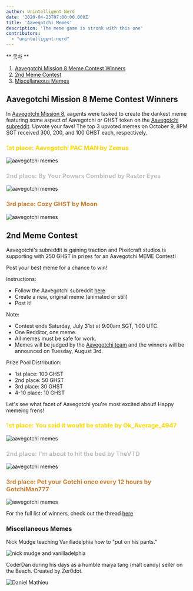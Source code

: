 ```yaml
---
author: Unintelligent Nerd
date: '2020-04-23T07:00:00.000Z'
title: 'Aavegotchi Memes'
description: 'The meme game is stronk with this one'
contributors:
  - "unintelligent-nerd"
---
```


<div class="contentsBox">

** 목차 **

<ol>
<li><a href=#aavegotchi-mission-8-meme-contest-winners>Aavegotchi Mission 8 Meme Contest Winners</a></li>
<li><a href=#2nd-meme-contest>2nd Meme Contest</a></li>
<li><a href=#miscellaneous-memes>Miscellaneous Memes</a></li>
</ol>

</div>

## Aavegotchi Mission 8 Meme Contest Winners

In [Aavegotchi Mission 8](/missions), aagents were tasked to create the dankest meme featuring some aspect of Aavegotchi or GHST token on the [Aavegotchi subreddit](https://www.reddit.com/r/Aavegotchi/). Upvote your favs! The top 3 upvoted memes on October 9, 8PM SGT received 300, 200, and 100 GHST each, respectively.

### <span style="color:gold">1st place: Aavegotchi PAC MAN by Zemus</span>

<img class="bodyImage" src="/memes/AavegotchiPACMAN.jpg" alt = "aavegotchi memes" />

### <span style="color:silver">2nd place: By Your Powers Combined by Raster Eyes</span>

<img class="bodyImage" src="/memes/byyourpowerscombined.png" alt = "aavegotchi memes" />

### <span style="color:#cd7f32">3rd place: Cozy GHST by Moon</span>

<img class="bodyImage" src="/memes/CozyGHST.jpg" alt = "aavegotchi memes" />

## 2nd Meme Contest

Aavegotchi's subreddit is gaining traction and Pixelcraft studios is supporting with 250 GHST in prizes for an Aavegotchi MEME Contest!

Post your best meme for a chance to win!

Instructions:
* Follow the Aavegotchi subreddit [here](https://www.reddit.com/r/Aavegotchi/)
* Create a new, original meme (animated or still)
* Post it!

Note:
* Contest ends Saturday, July 31st at 9:00am SGT, 1:00 UTC.
* One Redditor, one meme.
* All memes must be safe for work.
* Memes will be judged by the [Aavegotchi team](/team) and the winners will be announced on Tuesday, August 3rd.

Prize Pool Distribution:

* 1st place: 100 GHST
* 2nd place: 50 GHST
* 3rd place: 30 GHST
* 4-10 place: 10 GHST

Let's see what facet of Aavegotchi you're most excited about! Happy memeing frens!

### <span style="color:gold">1st place: You said it would be stable by Ok_Average_4947</span>

<img class="bodyImage" src="/memes/you-said-it-would-be-stable.jpg" alt = "aavegotchi memes" />

### <span style="color:silver">2nd place: I'm about to hit the bed by TheVTD</span>

<img class="bodyImage" src="/memes/im-about-to-hit-the-bed.jpg" alt = "aavegotchi memes" />

### <span style="color:#cd7f32">3rd place: Pet your Gotchi once every 12 hours by GotchiMan777</span>

<img class="bodyImage" src="/memes/pet-gotchi.png" alt = "aavegotchi memes" />

For the full list of winners, check out the thread [here](https://www.reddit.com/r/Aavegotchi/comments/oxieux/winners_of_the_meme_contest/)

### Miscellaneous Memes

Nick Mudge teaching Vanilladelphia how to "put on his pants."

<img class="bodyImage" src="/memes/nickmudgeandvan.png" alt = "nick mudge and vanilladelphia" />

CoderDan during his days as a humble maiya tang (malt candy) seller on the Beach. Created by Zer0dot.

<img class="bodyImage" src="/memes/daniel-mathieu-maiyatang.png" alt = "Daniel Mathieu" />